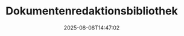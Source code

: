 ---
############################# Static ############################
layout: "family"
date:  2025-08-08T14:47:02
draft: false

product: "Redaction"
product_tag: "redaction"

lang: de

############################# Head ############################
head_title: "Dokumentenredaktion Lösung. Bearbeiten oder entfernen Sie sensible Daten."
head_description: "Entfernen, redigieren oder verbergen Sie Text, Bilder oder Metadaten in PDFs, Word-Dokumenten, Excel-Tabellen, PowerPoint-Präsentationen, Bildern und mehr. Nutzen Sie unsere Bibliothek in Ihren .NET-, Java-, Python- oder cloudbasierten Anwendungen."

############################# Header ############################
title: "Dokumentenredaktionsbibliothek"
description:  |
  Verbergen oder entfernen Sie persönliche Informationen aus verschiedenen Dateitypen.

  Bearbeiten Sie Texte oder Bilder, um vertrauliche Inhalte zu eliminieren.

  Verwalten Sie Dateimetadaten mit unseren erweiterten Funktionen.

############################# Supported Platforms ###############################
supported_platforms:
  enable: true
  head_title: "Wählen Sie Ihre Plattform"
  title: "Plattformunabhängigkeit"
  description: "GroupDocs.Redaction-Bibliothek unterstützt die folgenden Betriebssysteme und Frameworks:"
  details_link_title: "Erfahren Sie mehr"

  items:
    # items loop
    - title: ".NET"
      description: GroupDocs.Redaction .NET 
      color: "blue"
      tag: "net"
      link: "/redaction/net/"
      features_link: "https://docs.groupdocs.com/redaction/net/system-requirements/"
      features:
          # features loop
          - rows: "2"
            content: |
                    .NET Framework 4.6.2 or higher <br> .NET Core 3.1 or higher
      
          # features loop
          - rows: "4"
            content: |
                    Windows <br> Linux <br> Mac OS <br> Microsoft Azure
      
          # features loop
          - rows: "3"
            content: |
                    Microsoft Visual Studio <br> JetBrains Rider <br> Microsoft Visual Code
      
          # features loop
          - rows: "1"
            content: |
                    30+ file formats
      

    # items loop
    - title: "Java"
      description: GroupDocs.Redaction Java
      color: "red"
      tag: "java"
      link: "/redaction/java/"
      features_link: "https://docs.groupdocs.com/redaction/java/system-requirements/"
      features:
          # features loop
          - rows: "2"
            content: |
                    Java 8 or higher <br> Kotlin
      
          # features loop
          - rows: "4"
            content: |
                    Windows <br> Linux <br> Mac OS
      
          # features loop
          - rows: "3"
            content: |
                    IntelliJ IDEA <br> Eclipse <br> NetBeans
      
          # features loop
          - rows: "1"
            content: |
                    30+ file formats

    # items loop
    - title: "Python"
      description: GroupDocs.Redaction Python
      color: "yellow"
      tag: "python-net"
      link: "/redaction/python-net/"
      features_link: "https://docs.groupdocs.com/redaction/python-net/system-requirements/"
      features:
          # features loop
          - rows: "2"
            content: |
                    Python 3.9+ and .Net 6+
      
          # features loop
          - rows: "4"
            content: |
                    Windows <br> Linux <br> Mac OS
      
          # features loop
          - rows: "3"
            content: |
                    IDLE <br> PyCharm <br> Visual Studio Code
      
          # features loop
          - rows: "1"
            content: |
                    30+ file formats

############################# Features ###############################
features:
  enable: true
  title: "GroupDocs.Redaction auf einen Blick"
  description: "Eine Lösung zur Verwaltung von Inhalten in PDFs, Office-Dokumenten, Bildern und anderen Geschäftsdaten."

  items:
    # items loop
    - icon: "text"
      title: "Text entfernen oder bearbeiten"
      content: "Finden und redigieren Sie sensible Texte in Ihren Dokumenten."

    # items loop
    - icon: "image"
      title: "Bilder redigieren"
      content: "Verbergen Sie Bildbereiche in Ihren Dateien effizient."

    # items loop
    - icon: "template"
      title: "Metadaten verwalten"
      content: "Entfernen oder ersetzen Sie Metadaten wie den Autor in Word-Dokumenten oder EXIF-Daten in Bildern."

    # items loop
    - icon: "pdf"
      title: "Erweiterte Funktionen"
      content: "Suchen Sie nach Daten, die redigiert werden sollen, mithilfe von regulären Ausdrücken oder KI-Integrationen."

############################# Code samples ############################
code_samples:
  enable: true
  title: "GroupDocs.Redaction Codebeispiele"
  description: "Typische Anwendungsfälle von GroupDocs.Redaction Redaktionsoperationen."
  items:
    # code sample loop
    - title: "So redigieren Sie Texte in PDF-Dokumenten"
      content: |
       GroupDocs.Redaction ist die beste Lösung, um Texte in Ihren Dokumenten in nur wenigen Schritten zu redigieren.
      samples:
        - language: "C#"
          color: "blue"
          content: |
            ```csharp {style=abap}   
            // Übergeben Sie den Dateipfad, der redigiert werden soll, an eine Redactor-Instanz.
            using (Redactor redactor  = new Redactor("source.pdf"))
            {
                // Bieten Sie Redaktionsoptionen an.
                var redaction = new ExactPhraseRedaction("Sensitive data", new ReplacementOptions("[hidden]"));

                // Redigieren und speichern Sie das Ergebnis.
                redactor.Apply(redaction);

                var outputFile = redactor.Save();
            }   
            ```
        - language: "Java"
          color: "red"
          content: |
            ```java {style=abap}   
            // Übergeben Sie den Dateipfad, der redigiert werden soll, an eine Redactor-Instanz.
            final Redactor redactor  = new Redactor("source.pdf");

            try 
            {
                // Bieten Sie Redaktionsoptionen an.
                ExactPhraseRedaction redaction = new ExactPhraseRedaction("Sensitive data", new ReplacementOptions("[hidden]"));

                // Redigieren und speichern Sie das Ergebnis.
                redactor.apply(redaction);
                redactor.save();
            }
            finally { redactor.close(); } 
            ```
        - language: "Python"
          color: "yellow"
          content: |
            ```python {style=abap}
            import groupdocs.redaction as gr
            import groupdocs.redaction.options as gro
            import groupdocs.redaction.redactions as grr

            def run():

                # Übergeben Sie den Dateipfad, der redigiert werden soll, an eine Redactor-Instanz.
                with gr.Redactor("source.pdf") as redactor:

                    # Bieten Sie Redaktionsoptionen an.
                    repl_opt = grr.ReplacementOptions("[hidden]")
                    ex_red = grr.ExactPhraseRedaction("Sensitive data", repl_opt)

                    # Redigieren und speichern Sie das Ergebnis.
                    result = redactor.apply(ex_red)
        
                    so = gro.SaveOptions()
                    so.add_suffix = True
                    so.rasterize_to_pdf = False
                    result_path = redactor.save(so)
            ```

############################# Supported Formats ###############################
formats:
  enable: true
  title: "Über 30 unterstützte Dateiformate"
  description: "GroupDocs.Redaction unterstützt Redaktionsoperationen über alle gängigen Geschäftsdatenformate hinweg."

############################# Metrics ###############################
metrics:
  enable: true
  title: "GroupDocs.Redaction Erfolge"
  description: "Entdecken Sie wichtige Kennzahlen, die den Erfolg unserer Bibliothek hervorheben."

  items:
    # items loop
    - number: "40+"
      title: "Unterstützte Formate"
      content: "GroupDocs.Redaction unterstützt Operationen mit über 30 weit verbreiteten Dateiformaten."

    # items loop
    - number: "440k"
      title: "NuGet Downloads"
      content: "GroupDocs.Redaction für .NET wurde über 440.000 Mal von NuGet heruntergeladen."

    # items loop
    - number: "12k"
      title: "Maven Downloads"
      content: "GroupDocs.Redaction hat über 12.000 Downloads auf Maven, die leistungsstarke Java-Redaktionsfunktionen anbieten."

    # items loop
    - number: "140+"
      title: "Zufriedene Kunden"
      content: "Sowohl globale Unternehmen als auch individuelle Entwickler setzen auf GroupDocs-Produkte, um innovative Lösungen zu entwickeln."


############################# Customers ###############################
customers:
  enable: true
  title: "Unsere zufriedenen Kunden"
  description: "GroupDocs-Bibliotheken werden von international anerkannten und geschätzten Marken vertraut."

  items:
    # items loop
    - title: "BenQ Corporation"
      logo: "benq"
      
    # items loop
    - title: "Nasdaq Stock Market"
      logo: "nasdaq"
      
    # items loop
    - title: "AT&T Inc."
      logo: "att"
      
    # items loop
    - title: "Customer logo AstraZeneca"
      logo: "astrazeneca"
      
    # items loop
    - title: "Central Bank of Argentina"
      logo: "argentinacentralbank"
      
    # items loop
    - title: "Roche Holding AG"
      logo: "roche"
      
    # items loop
    - title: "Capita"
      logo: "capita"
      
    # items loop
    - title: "Axa S.A."
      logo: "axa"
      
    # items loop
    - title: "Instructure Inc."
      logo: "instructure"
      
    # items loop
    - title: "Wipro"
      logo: "wipro"


############################# Actions ###############################
actions:
  enable: true
  title: "Bereit zum Start?"
  description: "Testen Sie die Funktionen von GroupDocs.Redaction kostenlos auf Ihrer Plattform."

  items:
    # items loop
    - title: ".NET"
      color: "blue"
      link: "/redaction/net/"

    # items loop
    - title: "Java"
      color: "red"
      link: "/redaction/java/"

    # items loop
    - title: "Node.js"
      color: "yellow"
      link: "/redaction/python-net/"   

############################# FAQ ###############################
faq:
  enable: true
  title: "Häufig gestellte Fragen"
  description: "Antworten auf die am häufigsten gestellten Fragen."

  items:
    # items loop
    - question: "Benötigt die GroupDocs.Redaction-Bibliothek Drittanbieter-Software zur Bearbeitung von Dokumenten?"
      answer: "GroupDocs.Redaction benötigt keine externe Software wie Adobe Acrobat, Microsoft Office oder andere."

    # items loop
    - question: "Kann ich die GroupDocs.Redaction-Bibliothek vor dem Kauf ausprobieren?"
      answer: "Ja, Sie können GroupDocs.Redaction ohne den Kauf einer Lizenz ausprobieren. Es funktioniert im Testmodus, der Test-Wasserzeichen hinzufügt und die Ausgabe auf die ersten 3 Seiten beschränkt. Um ohne Einschränkungen zu testen, beantragen Sie eine 30-tägige temporäre Lizenz. Für weitere Details, [siehe](https://purchase.groupdocs.com/temporary-license/)."

    # items loop
    - question: "Welche Lizenzoptionen sind verfügbar?"
      answer: "Wir bieten mehrere Lizenztypen basierend auf Ihren Entwicklungs- und Vertriebsanforderungen an. Dazu gehören Entwicklerbasierte, standortbasierte und gemessene Lizenzen abhängig von der Nutzung. Weitere Informationen finden Sie [hier](https://purchase.groupdocs.com/pricing/redaction/net/)."

############################# Cloud Links ###############################
cloud_links:
  enable: true
  title: "GroupDocs.Redaction Low-Code APIs"
  description: "Integrieren Sie die Dokumentenredaktion in jede Anwendung mithilfe unserer cloudbasierten REST-API."
  
  items:
    # items loop
    - title: "GroupDocs.Redaction Cloud for cURL"
      content: "Verwenden Sie cURL-Befehle mit unserer RESTful-Cloud-API, um Dokumente in einer Vielzahl unterstützter Dateiformate zu redigieren."
      icon: "groupdocs_redaction-for-curl"
      link: "https://products.groupdocs.cloud/redaction/curl"

    # items loop
    - title: "GroupDocs.Redaction Cloud for .NET"
      content: "Extrahieren Sie Bilder, Texte und Metadaten oder redigieren Sie Dokumente mithilfe von Vorlagen in Microsoft .NET-Anwendungen."
      icon: "groupdocs_redaction-for-net"
      link: "https://products.groupdocs.cloud/redaction/net"

    # items loop
    - title: "GroupDocs.Redaction Cloud for Java"
      content: "Java SDK zum Redigieren von Dokumenten und zum Extrahieren von Daten innerhalb Ihrer Java-basierten Anwendungen."
      icon: "groupdocs_redaction-for-java"
      link: "https://products.groupdocs.cloud/redaction/java"

############################# App links ###############################
app_links:
  enable: true
  title: "GroupDocs.Redaction No-Code Apps"
  description: "Eine webbasierte App, mit der Sie über 30 gängige Dateiformate direkt in Ihrem Browser redigieren können."

  items:
    # items loop
    - title: "GroupDocs.Redaction Total"
      content: "Kostenloses Online-Tool, um Word, Excel, PowerPoint, PDF und über 30 andere Dateitypen zu redigieren."
      icon: "groupdocs_redaction-app"
      link: "https://products.groupdocs.app/redaction/total"

    # items loop
    - title: "GroupDocs.Redaction DOCX"
      content: "Redigieren Sie Word-Dokumente in Ihrem Browser und extrahieren Sie Bilder, Texte oder Metadaten."
      icon: "groupdocs_words-app"
      link: "https://products.groupdocs.app/redaction/docx"

    # items loop
    - title: "GroupDocs.Redaction PDF"
      content: "Kostenloses PDF-Redaktionstool, das auf jedem Gerät oder jeder Plattform ohne Einschränkungen funktioniert."
      icon: "groupdocs_pdf-app"
      link: "https://products.groupdocs.app/redaction/pdf"


      


---